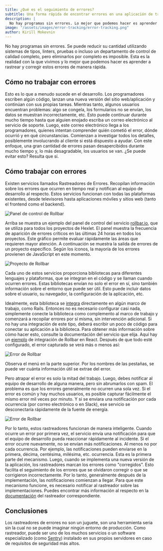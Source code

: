 ```yaml
---
title: ¿Qué es el seguimiento de errores?
subtitle: Una forma rápida de encontrar errores en una aplicación de trabajo
description: |
  No hay programas sin errores. Lo mejor que podemos hacer es aprender a rastrear y corregir estos errores.
image: "/assets/images/error-tracking/error-tracking.png"
author: Kirill Mokevnin
---
```


No hay programas sin errores. Se puede reducir su cantidad utilizando sistemas de tipos, linters, pruebas o incluso un departamento de control de calidad completo, pero eliminarlos por completo es imposible. Esta es la realidad con la que vivimos y lo mejor que podemos hacer es aprender a rastrear y corregir estos errores de manera rápida.

## Cómo no trabajar con errores

Esto es lo que a menudo sucede en el desarrollo. Los programadores escriben algún código, lanzan una nueva versión del sitio web/aplicación y continúan con sus propias tareas. Mientras tanto, algunos usuarios encuentran problemas: algo se congela, los formularios no se envían, los datos se muestran incorrectamente, etc. Esto puede continuar durante mucho tiempo hasta que alguien enojado escriba un correo electrónico al servicio de soporte. Luego, este correo electrónico llega a los programadores, quienes intentan comprender quién cometió el error, dónde ocurrió y en qué circunstancias. Comienzan a investigar todos los detalles, posiblemente involucrando al cliente si está dispuesto a ayudar. Con este enfoque, una gran cantidad de errores pasan desapercibidos durante mucho tiempo y, lo más desagradable, los usuarios se van. ¿Se puede evitar esto? Resulta que sí.

<Banner name="intensive-devops" />

## Cómo trabajar con errores

Existen servicios llamados Rastreadores de Errores. Recopilan información sobre los errores que ocurren en tiempo real y notifican al equipo de desarrollo al respecto. Estos servicios funcionan con todas las plataformas existentes, desde televisores hasta aplicaciones móviles y sitios web (tanto el frontend como el backend).

![Panel de control de Rollbar](/assets/images/error-tracking/rollbar-dashboard.jpg)

Arriba se muestra un ejemplo del panel de control del servicio [rollbar.io](https://rollbar.io/), que se utiliza para todos los proyectos de Hexlet. El panel muestra la frecuencia de aparición de errores críticos en las últimas 24 horas en todos los proyectos. Este gráfico permite evaluar rápidamente las áreas que requieren mayor atención. A continuación se muestra la salida de errores de un proyecto específico. Según los íconos, la mayoría de los errores provienen de JavaScript en este momento.

![Proyecto de Rollbar](/assets/images/error-tracking/rollbar-project.jpg)

Cada uno de estos servicios proporciona bibliotecas para diferentes lenguajes y plataformas, que se integran en el código y se llaman cuando ocurren errores. Estas bibliotecas envían no solo el error en sí, sino también información sobre el entorno que puede ser útil. Esto puede incluir datos sobre el usuario, su navegador, la configuración de la aplicación, etc.

Idealmente, esta biblioteca se [integra](https://docs.rollbar.com/docs/rails) directamente en algún marco de trabajo, como Rails. Entonces no es necesario configurar casi nada, simplemente conecte la biblioteca como complemento al marco de trabajo y comenzará a recopilar errores por sí misma, sin intervención adicional. Si no hay una integración de este tipo, deberá escribir un poco de código para conectar su aplicación a la biblioteca. Para obtener más información sobre cómo hacer esto, consulte la documentación del servicio que elija. Aquí hay un [ejemplo](https://docs.rollbar.com/docs/react) de integración de Rollbar en React. Después de que todo esté configurado, el error capturado se verá más o menos así:

![Error de Rollbar](/assets/images/error-tracking/rollbar-error.jpg)

Observa el menú en la parte superior. Por los nombres de las pestañas, se puede ver cuánta información útil se extrae del error.

Pero atrapar el error es solo la mitad del trabajo. Luego, debes notificar al equipo de desarrollo de alguna manera, pero sin abrumarlos con spam. El problema es que los errores generalmente no ocurren una sola vez. Si el error es común y hay muchos usuarios, es posible capturar fácilmente el mismo error mil veces por minuto. Y si se enviara una notificación por cada ocurrencia (por correo electrónico o en Slack), ese servicio se desconectaría rápidamente de la fuente de energía.

![Error de Rollbar](/assets/images/error-tracking/rollbar-notifications.jpg)

Por lo tanto, estos rastreadores funcionan de manera inteligente. Cuando ocurre un error por primera vez, el servicio envía una notificación para que el equipo de desarrollo pueda reaccionar rápidamente al incidente. Si el error ocurre nuevamente, no se envían más notificaciones. Al menos no por cada ocurrencia. Por ejemplo, las notificaciones pueden enviarse en la primera, décima, centésima, milésima, etc. ocurrencia. Esta es la primera parte del mecanismo. Luego, cuando se implementa una nueva versión de la aplicación, los rastreadores marcan los errores como "corregidos". Esto facilita el seguimiento de los errores que se olvidaron corregir o que se corrigieron incorrectamente. Por lo tanto, generalmente después de la implementación, las notificaciones comienzan a llegar. Para que este mecanismo funcione, es necesario notificar al rastreador sobre las implementaciones. Puedes encontrar más información al respecto en la [documentación](https://docs.rollbar.com/docs/deploy-tracking) del rastreador correspondiente.

## Conclusiones

Los rastreadores de errores no son un juguete, son una herramienta seria sin la cual no se puede imaginar ningún entorno de producción. Como rastreador, puede ser uno de los muchos servicios o un software especializado (como [Sentry](https://github.com/getsentry/sentry)) instalado en sus propios servidores en caso de requisitos de seguridad más altos.
